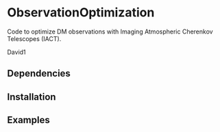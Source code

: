 # ObservationOptimization

Code to optimize DM observations with Imaging Atmospheric Cherenkov Telescopes (IACT).

David1

## Dependencies

## Installation

## Examples

